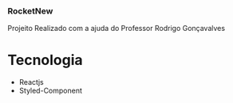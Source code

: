 ### RocketNew

Projeito Realizado com a ajuda do Professor Rodrigo Gonçavalves

# Tecnologia

- Reactjs
- Styled-Component 

